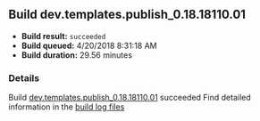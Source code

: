 ## Build dev.templates.publish_0.18.18110.01
- **Build result:** `succeeded`
- **Build queued:** 4/20/2018 8:31:18 AM
- **Build duration:** 29.56 minutes
### Details
Build [dev.templates.publish_0.18.18110.01](https://winappstudio.visualstudio.com/web/build.aspx?pcguid=a4ef43be-68ce-4195-a619-079b4d9834c2&builduri=vstfs%3a%2f%2f%2fBuild%2fBuild%2f25533) succeeded
Find detailed information in the [build log files](https://uwpctdiags.blob.core.windows.net/buildlogs/dev.templates.publish_0.18.18110.01_logs.zip)

